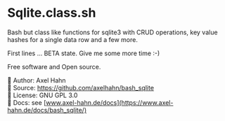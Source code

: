 # Sqlite.class.sh

Bash but class like functions for sqlite3 with CRUD operations,
key value hashes for a single data row and a few more.

First lines ... BETA state. Give me some more time :-)

Free software and Open source.

👤 Author: Axel Hahn \
📄 Source: https://github.com/axelhahn/bash_sqlite \
📜 License: GNU GPL 3.0 \
📗 Docs: see [www.axel-hahn.de/docs](https://www.axel-hahn.de/docs/bash_sqlite/)

